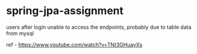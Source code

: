 # spring-jpa-assignment

users after login unable to access the endpoints, probably due to table data from mysql

ref - https://www.youtube.com/watch?v=TNt3GHuayXs
